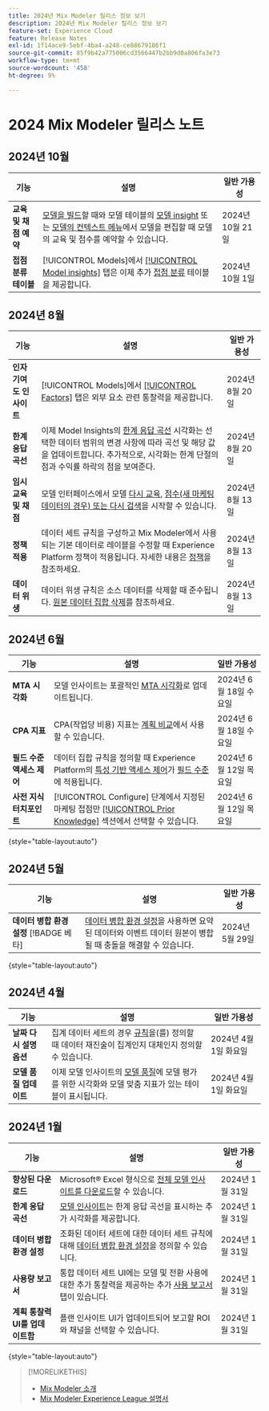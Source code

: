 ```yaml
---
title: 2024년 Mix Modeler 릴리스 정보 보기
description: 2024년 Mix Modeler 릴리스 정보 보기
feature-set: Experience Cloud
feature: Release Notes
exl-id: 1f14ace9-5ebf-4ba4-a248-ce88679186f1
source-git-commit: 85f9b42a775006cd3566447b2bb9d0a806fa3e73
workflow-type: tm+mt
source-wordcount: '458'
ht-degree: 9%

---
```


# 2024 Mix Modeler 릴리스 노트

## 2024년 10월

| 기능 | 설명 | 일반 가용성 |
|---|---|---|
| **교육 및 채점 예약** | [모델을 빌드](/help/models/build.md#schedule)할 때와 모델 테이블의 [모델 insight](/help/models/insights.md#edit) 또는 [모델의 컨텍스트 메뉴](/help/models/overview.md#edit)에서 모델을 편집할 때 모델의 교육 및 점수를 예약할 수 있습니다. | 2024년 10월 21일 |
| **접점 분류 테이블** | [!UICONTROL Models]에서 [[!UICONTROL Model insights]](/help/models/insights.md#factors) 탭은 이제 추가 [접점 분류](../models/insights.md#touchpoint-breakdown) 테이블을 제공합니다. | 2024년 10월 1일 |

## 2024년 8월

| 기능 | 설명 | 일반 가용성 |
|---|---|---|
| **인자 기여도 인사이트** | [!UICONTROL Models]에서 [[!UICONTROL Factors]](/help/models/insights.md#factors) 탭은 외부 요소 관련 통찰력을 제공합니다. | 2024년 8월 20일 |
| **한계 응답 곡선** | 이제 Model Insights의 [한계 응답 곡선](/help/models/insights.md#model-insights-1) 시각화는 선택한 데이터 범위의 변경 사항에 따라 곡선 및 해당 값을 업데이트합니다. 추가적으로, 시각화는 한계 단절의 점과 수익률 하락의 점을 보여준다. | 2024년 8월 20일 |
| **임시 교육 및 채점** | 모델 인터페이스에서 모델 [다시 교육](/help/models/overview.md#retrain), [점수(새 마케팅 데이터의 경우) 또는 다시 검색](/help/models/overview.md#score-or-rescore)을 시작할 수 있습니다. | 2024년 8월 13일 |
| **정책 적용** | 데이터 세트 규칙을 구성하고 Mix Modeler에서 사용되는 기본 데이터로 레이블을 수정할 때 Experience Platform 정책이 적용됩니다. 자세한 내용은 [정책](../data-governance/policies.md)을 참조하세요. | 2024년 8월 13일 |
| **데이터 위생** | 데이터 위생 규칙은 소스 데이터를 삭제할 때 준수됩니다. [원본 데이터 집합 삭제](../harmonize-data/dataset-rules.md#delete-a-source-dataset)를 참조하세요. | 2024년 8월 13일 |

## 2024년 6월

| 기능 | 설명 | 일반 가용성 |
|---|---|---|
| **MTA 시각화** | 모델 인사이트는 포괄적인 [MTA 시각화](../models/insights.md#attribution)로 업데이트됩니다. | 2024년 6월 18일 수요일 |
| **CPA 지표** | CPA(작업당 비용) 지표는 [계획 비교](../plans/compare.md)에서 사용할 수 있습니다. | 2024년 6월 18일 수요일 |
| **필드 수준 액세스 제어** | 데이터 집합 규칙을 정의할 때 Experience Platform의 [특성 기반 액세스 제어](https://experienceleague.adobe.com/en/docs/experience-platform/access-control/abac/overview)가 [필드 수준](../harmonize-data/dataset-rules.md#field-level-access-control)에 적용됩니다. | 2024년 6월 12일 목요일 |
| **사전 지식 터치포인트** | [!UICONTROL Configure] 단계에서 지정된 마케팅 접점만 [[!UICONTROL Prior Knowledge]](../models/build.md) 섹션에서 선택할 수 있습니다. | 2024년 6월 12일 목요일 |

{style="table-layout:auto"}

## 2024년 5월

| 기능 | 설명 | 일반 가용성 |
|---|---|---|
| **데이터 병합 환경 설정** [!BADGE 베타] | [데이터 병합 환경 설정](../harmonize-data/dataset-rules.md#data-merge-preferences)을 사용하면 요약된 데이터와 이벤트 데이터 원본이 병합될 때 충돌을 해결할 수 있습니다. | 2024년 5월 29일 |

{style="table-layout:auto"}




## 2024년 4월

| 기능 | 설명 | 일반 가용성 |
|---|---|---|
| **날짜 다시 설명 옵션** | 집계 데이터 세트의 경우 [규칙](../harmonize-data/dataset-rules.md)을(를) 정의할 때 데이터 재진술이 집계인지 대체인지 정의할 수 있습니다. | 2024년 4월 1일 화요일 |
| **모델 품질 업데이트** | 이제 모델 인사이트의 [모델 품질](/help/models/insights.md)에 모델 평가를 위한 시각화와 모델 맞춤 지표가 있는 테이블이 표시됩니다. | 2024년 4월 1일 화요일 |


## 2024년 1월

| 기능 | 설명 | 일반 가용성 |
|---|---|---|
| **향상된 다운로드** | Microsoft® Excel 형식으로 [전체 모델 인사이트를 다운로드](../models/insights.md)할 수 있습니다. | 2024년 1월 31일 |
| **한계 응답 곡선** | [모델 인사이트](../models/insights.md)는 한계 응답 곡선을 표시하는 추가 시각화를 제공합니다. | 2024년 1월 31일 |
| **데이터 병합 환경 설정** | 조화된 데이터 세트에 대한 데이터 세트 규칙에 대해 [데이터 병합 환경 설정](../harmonize-data/dataset-rules.md#data-merge-preferences)을 정의할 수 있습니다. | 2024년 1월 31일 |
| **사용량 보고서** | 통합 데이터 세트 UI에는 모델 및 전환 사용에 대한 추가 통찰력을 제공하는 추가 [사용 보고서](../harmonize-data/usage-report.md) 탭이 있습니다. | 2024년 1월 31일 |
| **계획 통찰력 UI를 업데이트함** | 플랜 인사이트 UI가 업데이트되어 보고할 ROI와 채널을 선택할 수 있습니다. | 2024년 1월 31일 |

{style="table-layout:auto"}


>[!MORELIKETHIS]
>
>* [Mix Modeler 소개](https://business.adobe.com/products/experience-platform/planning-and-measurement.html)
>* [Mix Modeler Experience League 설명서](https://experienceleague.adobe.com/ko/docs/mix-modeler)
